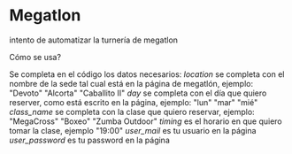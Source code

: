 # Megatlon
intento de automatizar la turnería de megatlon

Cómo se usa?

Se completa en el código los datos necesarios:
_location_ se completa con el nombre de la sede tal cual está en la página de megatlón, ejemplo: "Devoto" "Alcorta" "Caballito II"
_day_ se completa con el día que quiero reserver, como está escrito en la página, ejemplo: "lun" "mar" "mié"
_class_name_ se completa con la clase que quiero reservar, ejemplo: "MegaCross" "Boxeo" "Zumba Outdoor"
_timing_ es el horario en que quiero tomar la clase, ejemplo "19:00"
_user_mail_ es tu usuario en la página
_user_password_ es tu password en la página
